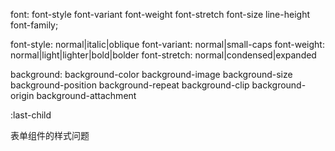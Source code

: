 font: font-style font-variant font-weight font-stretch font-size line-height font-family;

font-style: normal|italic|oblique
font-variant: normal|small-caps
font-weight: normal|light|lighter|bold|bolder 
font-stretch: normal|condensed|expanded

background: background-color background-image background-size background-position background-repeat background-clip background-origin background-attachment

:last-child

表单组件的样式问题